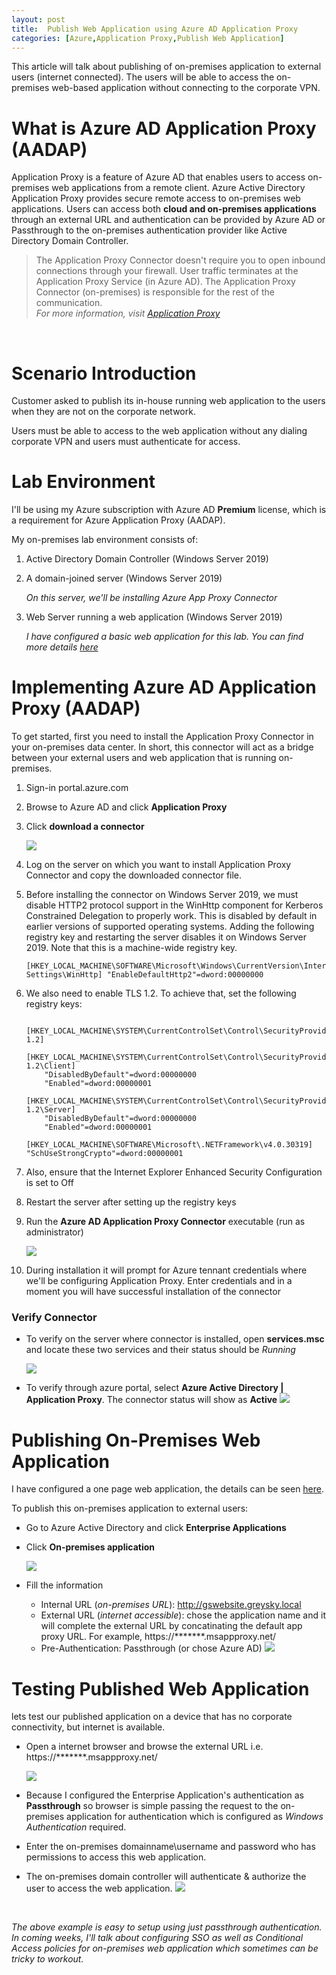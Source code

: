 ```yaml
---
layout: post
title:  Publish Web Application using Azure AD Application Proxy
categories: [Azure,Application Proxy,Publish Web Application]
---
```

This article will talk about publishing of on-premises application to external users (internet connected). The users will be able to access the on-premises web-based application without connecting to the corporate VPN.

# What is Azure AD Application Proxy (AADAP)
Application Proxy is a feature of Azure AD that enables users to access on-premises web applications from a remote client. Azure Active Directory Application Proxy provides secure remote access to on-premises web applications. Users can access both **cloud and on-premises applications** through an external URL and authentication can be provided by Azure AD or Passthrough to the on-premises authentication provider like Active Directory Domain Controller.


>The Application Proxy Connector doesn't require you to open inbound connections through your firewall. User traffic terminates at the Application Proxy Service (in Azure AD). The Application Proxy Connector (on-premises) is responsible for the rest of the communication. <br>
*For more information, visit <a href="https://docs.microsoft.com/en-us/azure/active-directory/manage-apps/application-proxy" target="_blank">Application Proxy</a>*

<br/>

# Scenario Introduction
Customer asked to publish its in-house running web application to the users when they are not on the corporate network.

Users must be able to access to the web application without any dialing corporate VPN and users must authenticate for access.

# Lab Environment
I'll be using my Azure subscription with Azure AD **Premium** license, which is a requirement for Azure Application Proxy (AADAP).

My on-premises lab environment consists of:

1. Active Directory Domain Controller (Windows Server 2019)
2. A domain-joined server (Windows Server 2019)

    *On this server, we'll be installing Azure App Proxy Connector*
    
3. Web Server running a web application (Windows Server 2019)

    *I have configured a basic web application for this lab. You can find more details <a href="https://shahbaz-ahmad.github.io/web-app-windows-authentication/" target="_blank">here</a>*

# Implementing Azure AD Application Proxy (AADAP)

To get started, first you need to install the Application Proxy Connector in your on-premises data center. In short, this connector will act as a bridge between your external users and web application that is running on-premises. 

1. Sign-in portal.azure.com 
2. Browse to Azure AD and click **Application Proxy**
3. Click **download a connector**

    ![](/images/aadap/aadap_download_connector.png)


4. Log on the server on which you want to install Application Proxy Connector and copy the downloaded connector file. 
5. Before installing the connector on Windows Server 2019, we must disable HTTP2 protocol support in the WinHttp component for Kerberos Constrained Delegation to properly work. This is disabled by default in earlier versions of supported operating systems. Adding the following registry key and restarting the server disables it on Windows Server 2019. Note that this is a machine-wide registry key.
    ```
    [HKEY_LOCAL_MACHINE\SOFTWARE\Microsoft\Windows\CurrentVersion\Internet Settings\WinHttp] "EnableDefaultHttp2"=dword:00000000
    ```

6. We also need to enable TLS 1.2. To achieve that, set the following registry keys:
    ```
        [HKEY_LOCAL_MACHINE\SYSTEM\CurrentControlSet\Control\SecurityProviders\SCHANNEL\Protocols\TLS 1.2]
        [HKEY_LOCAL_MACHINE\SYSTEM\CurrentControlSet\Control\SecurityProviders\SCHANNEL\Protocols\TLS 1.2\Client]
        "DisabledByDefault"=dword:00000000
        "Enabled"=dword:00000001
        [HKEY_LOCAL_MACHINE\SYSTEM\CurrentControlSet\Control\SecurityProviders\SCHANNEL\Protocols\TLS 1.2\Server]
        "DisabledByDefault"=dword:00000000
        "Enabled"=dword:00000001
        [HKEY_LOCAL_MACHINE\SOFTWARE\Microsoft\.NETFramework\v4.0.30319]
    "SchUseStrongCrypto"=dword:00000001
    ```
7. Also, ensure that the Internet Explorer Enhanced Security Configuration is set to Off 
8. Restart the server after setting up the registry keys
9. Run the **Azure AD Application Proxy Connector** executable (run as administrator)

    ![](/images/aadap/aadap_connector_installing.png)

10. During installation it will prompt for Azure tennant credentials where we'll be configuring Application Proxy. Enter credentials and in a moment you will have successful installation of the connector

### Verify Connector
- To verify on the server where connector is installed, open **services.msc** and locate these two services and their status should be *Running*

    ![](/images/aadap/aadap_connector_services.png)

- To verify through azure portal, select **Azure Active Directory | Application Proxy**. The connector status will show as **Active**
    ![](/images/aadap/aadap_connector_status.jpg)


# Publishing On-Premises Web Application
I have configured a one page web application, the details can be seen <a href="https://shahbaz-ahmad.github.io/web-app-windows-authentication/" target="_blank">here</a>. 

To publish this on-premises application to external users:

- Go to Azure Active Directory and click **Enterprise Applications**
- Click **On-premises application**

    ![](/images/aadap/aadap_publish_webapp.jpg)

- Fill the information
    - Internal URL (*on-premises URL*): http://gswebsite.greysky.local
    - External URL (*internet accessible*): chose the application name and it will complete the external URL by concatinating the default app proxy URL. For example, https://*******.msappproxy.net/
    - Pre-Authentication: Passthrough (or chose Azure AD)
    ![](/images/aadap/aadap_publish_webapp2.jpg)

# Testing Published Web Application
lets test our published application on a device that has no corporate connectivity, but internet is available.

- Open a internet browser and browse the external URL i.e. https://*******.msappproxy.net/

    ![](/images/aadap/aadap_test_webapp1.jpg)

- Because I configured the Enterprise Application's authentication as **Passthrough** so browser is simple passing the request to the on-premises application for authentication which is configured as *Windows Authentication* required.
- Enter the on-premises domainname\username and password who has permissions to access this web application.
- The on-premises domain controller will authenticate & authorize the user to access the web application.
    ![](/images/aadap/aadap_test_webapp2.jpg)

<br/>

*The above example is easy to setup using just passthrough authentication. In coming weeks, I'll talk about configuring SSO as well as Conditional Access policies for on-premises web application which sometimes can be tricky to workout.*

<br/>